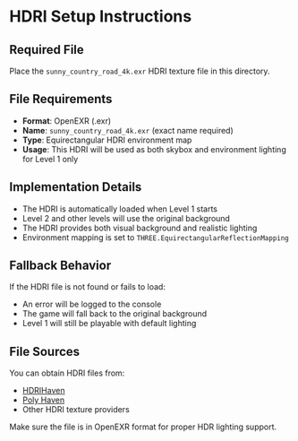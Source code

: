 # HDRI Setup Instructions

## Required File
Place the `sunny_country_road_4k.exr` HDRI texture file in this directory.

## File Requirements
- **Format**: OpenEXR (.exr)
- **Name**: `sunny_country_road_4k.exr` (exact name required)
- **Type**: Equirectangular HDRI environment map
- **Usage**: This HDRI will be used as both skybox and environment lighting for Level 1 only

## Implementation Details
- The HDRI is automatically loaded when Level 1 starts
- Level 2 and other levels will use the original background
- The HDRI provides both visual background and realistic lighting
- Environment mapping is set to `THREE.EquirectangularReflectionMapping`

## Fallback Behavior
If the HDRI file is not found or fails to load:
- An error will be logged to the console
- The game will fall back to the original background
- Level 1 will still be playable with default lighting

## File Sources
You can obtain HDRI files from:
- [HDRIHaven](https://hdri-haven.com/)
- [Poly Haven](https://polyhaven.com/hdris)
- Other HDRI texture providers

Make sure the file is in OpenEXR format for proper HDR lighting support.
